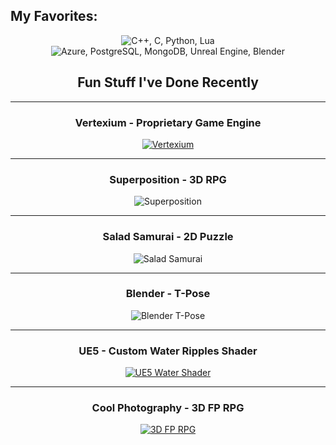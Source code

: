 ## My Favorites:
<p align="center">
    <img src="https://skillicons.dev/icons?i=cpp,c,py,lua" alt="C++, C, Python, Lua">
    <img src="https://skillicons.dev/icons?i=azure,postgres,mongodb,unreal,blender" alt="Azure, PostgreSQL, MongoDB, Unreal Engine, Blender">
</p>

<div align="center">

<div align="center">

## Fun Stuff I've Done Recently

---

### Vertexium - Proprietary Game Engine
[![Vertexium](https://github.com/user-attachments/assets/5ddb72c0-657e-44c9-9882-84833775cb18)](https://github.com/user-attachments/assets/5ddb72c0-657e-44c9-9882-84833775cb18)

---

### Superposition - 3D RPG
![Superposition](https://github.com/rickyringler/rickyringler/assets/135162902/df6e05e3-9187-4ce0-90ba-cd73de384a13)

---

### Salad Samurai - 2D Puzzle
![Salad Samurai](https://github.com/user-attachments/assets/54f939c2-68ea-4538-aaa6-5d6f8a02b8dd)

---

### Blender - T-Pose
![Blender T-Pose](https://github.com/user-attachments/assets/4d99fff0-630c-47b8-9493-32b3512315f9)

---

### UE5 - Custom Water Ripples Shader
[![UE5 Water Shader](https://github.com/user-attachments/assets/815d3203-2ae2-4eb7-8685-a327b264ce5a)](https://github.com/user-attachments/assets/815d3203-2ae2-4eb7-8685-a327b264ce5a)

---

### Cool Photography - 3D FP RPG
[![3D FP RPG](https://github.com/user-attachments/assets/c52cddff-386d-497e-a800-28aefce43d4a)](https://github.com/user-attachments/assets/c52cddff-386d-497e-a800-28aefce43d4a)

</div>

</div>
